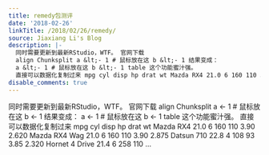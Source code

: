 ```yaml
---
title: remedy包测评
date: '2018-02-26'
linkTitle: /2018/02/26/remedy/
source: Jiaxiang Li's Blog
description: |-
  同时需要更新到最新RStudio，WTF。 官网下载
  align Chunksplit a &lt;- 1 # 鼠标放在这 b &lt;- 1 结果变成：
  a &lt;- 1 # 鼠标放在这 b &lt;- 1 table 这个功能蜜汁强。
  直接可以数据化复制过来 mpg cyl disp hp drat wt Mazda RX4 21.0 6 160 110 3.90 2.620 Mazda RX4 Wag 21.0 6 160 110 3.90 2.875 Datsun 710 22.8 4 108 93 3.85 2.320 Hornet 4 Drive 21.4 6 258 110 ...
disable_comments: true
---
```

同时需要更新到最新RStudio，WTF。 官网下载
align Chunksplit a &lt;- 1 # 鼠标放在这 b &lt;- 1 结果变成：
a &lt;- 1 # 鼠标放在这 b &lt;- 1 table 这个功能蜜汁强。
直接可以数据化复制过来 mpg cyl disp hp drat wt Mazda RX4 21.0 6 160 110 3.90 2.620 Mazda RX4 Wag 21.0 6 160 110 3.90 2.875 Datsun 710 22.8 4 108 93 3.85 2.320 Hornet 4 Drive 21.4 6 258 110 ...